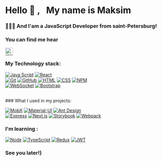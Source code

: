# Hello 👋 , &nbsp; My name is Maksim

### 👨🏼‍💻 And I'am a JavaScript Developer from saint-Petersburg!



### You can find me hear

<a href="https://t.me/jkdlon" target="_blank">
  <img align="left" alt="Wilbeamx | Telegram" width="25px" src="https://upload.wikimedia.org/wikipedia/commons/thumb/5/5c/Telegram_Messenger.png/768px-Telegram_Messenger.png" />
</a>




<br />

###  My Technology stack:

[![Java Script](https://shields.io/badge/-Java_Script-F7DF1E?logo=javascript&style=for-the-badge&logoColor=222)](https://learn.javascript.ru/) 
[![React](https://shields.io/badge/-React-f9fbfa?logo=react&style=for-the-badge)](https://reactjs.org/)
<br />
[![Git](https://shields.io/badge/-Git-f0efe7?logo=git&style=for-the-badge)](https://git-scm.com/)
[![GitHub](https://shields.io/badge/-GitHub-333?logo=GitHub&style=for-the-badge)](https://github.com/)
[![HTML](https://shields.io/badge/-HTML5-E34F26?logo=html5&style=for-the-badge&logoColor=fff)](https://html5book.ru/html-html5/)
[![CSS](https://shields.io/badge/-CSS3-1572B6?logo=css3&style=for-the-badge&logoColor=fff)](https://html5book.ru/osnovy-css/)
[![NPM](https://shields.io/badge/-NPM-FF0000?logo=NPM&style=for-the-badge&logoColor=fff)](https://www.npmjs.com/)
<br />
[![WebSocket](https://img.shields.io/badge/-WebSocket-f9fbfa?logo=websocket&style=for-the-badge)](https://developer.mozilla.org/ru/docs/Web/API/WebSocket)
[![Bootstrap](https://img.shields.io/badge/-Bootstrap-f9fbfa?logo=bootstrap&style=for-the-badge)](https://getbootstrap.com/)



 <br />
### What I used in my projects:

[![MobX](https://img.shields.io/badge/-MobX-f9fbfa?logo=mobx&style=for-the-badge)](https://mobx.js.org/README.html)
[![Material-UI](https://img.shields.io/badge/-Material--UI-0081CB?logo=material-ui&style=for-the-badge)](https://material-ui.com/)
[![Ant Design](https://img.shields.io/badge/-Ant_Design-007BFF?logo=ant-design&style=for-the-badge)](https://ant.design/)
 <br />
[![Express](https://img.shields.io/badge/-Express-000000?logo=express&style=for-the-badge)](https://expressjs.com/)
[![Next.js](https://img.shields.io/badge/-Next.js-000000?logo=next-dot-js&style=for-the-badge)](https://nextjs.org/)
[![Storybook](https://img.shields.io/badge/-Storybook-FF4785?logo=storybook&style=for-the-badge)](https://storybook.js.org/)
[![Webpack](https://img.shields.io/badge/-Webpack-8DD6F9?logo=webpack&style=for-the-badge)](https://webpack.js.org/)


### I'm learning :
[![Node](https://shields.io/badge/-Node-333?logo=node.js&style=for-the-badge)](https://nodejs.org/en/)
[![TypeScript](https://img.shields.io/badge/-TypeScript-f9fbfa?logo=TypeScript&style=for-the-badge)](https://www.typescriptlang.org/)
[![Redux](https://shields.io/badge/-Redux-710B77?logo=redux&style=for-the-badge)](https://redux.js.org/)
[![JWT](https://shields.io/badge/-JWT-333?logo=JSONWebTokens&style=for-the-badge)](https://jwt.io/)

### See you later!)






